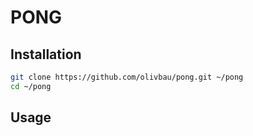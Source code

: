 # PONG

## Installation

```bash
git clone https://github.com/olivbau/pong.git ~/pong
cd ~/pong
```

## Usage

```bash
```